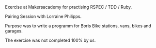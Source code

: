 Exercise at Makersacademy for practising RSPEC / TDD / Ruby.

Pairing Session with Lorraine Philipps.

Purpose was to write a programm for Boris Bike stations, vans, bikes and garages.

The exercise was not completed 100% by us.


